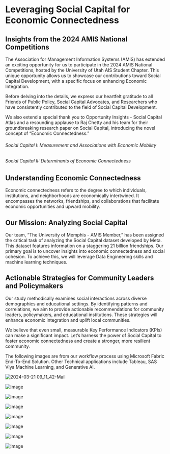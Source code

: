 
# Leveraging Social Capital for Economic Connectedness
## Insights from the 2024 AMIS National Competitions

The Association for Management Information Systems (AMIS) has extended an exciting opportunity for us to participate in the 2024 AMIS National Competitions, hosted by the University of Utah AIS Student Chapter. This unique opportunity allows us to showcase our contributions toward Social Capital Development, with a specific focus on enhancing Economic Integration.

Before delving into the details, we express our heartfelt gratitude to all Friends of Public Policy, Social Capital Advocates, and Researchers who have consistently contributed to the field of Social Capital Development.

We also extend a special thank you to Opportunity Insights - Social Capital Atlas and a resounding applause to Raj Chetty and his team for their groundbreaking research paper on Social Capital, introducing the novel concept of “Economic Connectedness.”

###### Social Capital I: Measurement and Associations with Economic Mobility
###### Social Capital II: Determinants of Economic Connectedness

## Understanding Economic Connectedness
Economic connectedness refers to the degree to which individuals, institutions, and neighborhoods are economically intertwined. It encompasses the networks, friendships, and collaborations that facilitate economic opportunities and upward mobility.

## Our Mission: Analyzing Social Capital
Our team, “The University of Memphis - AMIS Member,” has been assigned the critical task of analyzing the Social Capital dataset developed by Meta. This dataset features information on a staggering 21 billion friendships. Our primary goal is to uncover insights into economic connectedness and social cohesion. To achieve this, we will leverage Data Engineering skills and machine learning techniques.

## Actionable Strategies for Community Leaders and Policymakers
Our study methodically examines social interactions across diverse demographics and educational settings. By identifying patterns and correlations, we aim to provide actionable recommendations for community leaders, policymakers, and educational institutions. These strategies will enhance economic integration and uplift local communities.

We believe that even small, measurable Key Performance Indicators (KPIs) can make a significant impact. Let’s harness the power of Social Capital to foster economic connectedness and create a stronger, more resilient community.

The following images are from our workflow process using Microsoft Fabric End-To-End Solution. Other Technical applications include Tableau,  SAS Viya Machine Learning, and Generative AI.

![2024-03-21 09_11_42-Mail](https://github.com/DallasBaba/Unearthing-Economic-Connectedness/assets/104704361/23940b62-9d9c-4aec-af74-bedf3c11e605)


![image](https://github.com/DallasBaba/Unearthing-Economic-Connectedness/assets/104704361/08476de1-23fc-4355-9d56-be3a657bbe27)

![image](https://github.com/DallasBaba/Unearthing-Economic-Connectedness/assets/104704361/c5396623-6a20-4df9-89e7-33bcf7d44a57)

![image](https://github.com/DallasBaba/Unearthing-Economic-Connectedness/assets/104704361/5eecab06-efb1-47c0-bc2e-5d5d0757b4af)

![image](https://github.com/DallasBaba/Unearthing-Economic-Connectedness/assets/104704361/94c9328e-9a66-4f3b-987a-86b8b5629a51)

![image](https://github.com/DallasBaba/Unearthing-Economic-Connectedness/assets/104704361/d13bfb24-4103-451e-b953-357f7a30c30d)

![image](https://github.com/DallasBaba/Unearthing-Economic-Connectedness/assets/104704361/9328f593-feef-4cc2-ac87-95619ba45ae5)

![image](https://github.com/DallasBaba/Unearthing-Economic-Connectedness/assets/104704361/40545a8d-824e-4a7d-b332-10480cb677b2)

